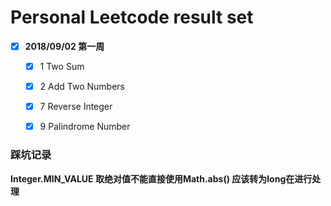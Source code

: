 # Personal Leetcode result set
- [x] **2018/09/02 第一周**
  - [x] 1 Two Sum
  - [x] 2 Add Two Numbers
  - [x] 7 Reverse Integer
  - [x] 9 Palindrome Number


### 踩坑记录
**Integer.MIN_VALUE 取绝对值不能直接使用Math.abs() 应该转为long在进行处理**


